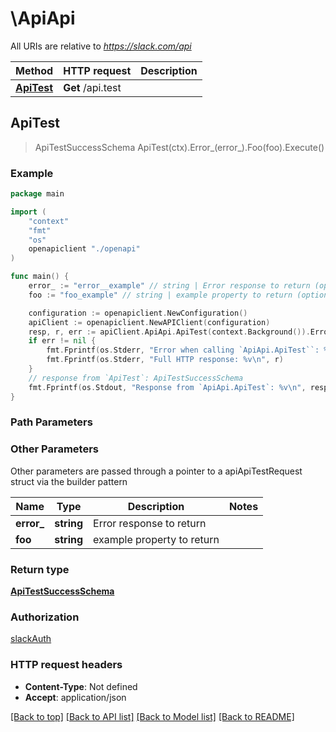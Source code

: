 # \ApiApi

All URIs are relative to *https://slack.com/api*

Method | HTTP request | Description
------------- | ------------- | -------------
[**ApiTest**](ApiApi.md#ApiTest) | **Get** /api.test | 



## ApiTest

> ApiTestSuccessSchema ApiTest(ctx).Error_(error_).Foo(foo).Execute()





### Example

```go
package main

import (
    "context"
    "fmt"
    "os"
    openapiclient "./openapi"
)

func main() {
    error_ := "error__example" // string | Error response to return (optional)
    foo := "foo_example" // string | example property to return (optional)

    configuration := openapiclient.NewConfiguration()
    apiClient := openapiclient.NewAPIClient(configuration)
    resp, r, err := apiClient.ApiApi.ApiTest(context.Background()).Error_(error_).Foo(foo).Execute()
    if err != nil {
        fmt.Fprintf(os.Stderr, "Error when calling `ApiApi.ApiTest``: %v\n", err)
        fmt.Fprintf(os.Stderr, "Full HTTP response: %v\n", r)
    }
    // response from `ApiTest`: ApiTestSuccessSchema
    fmt.Fprintf(os.Stdout, "Response from `ApiApi.ApiTest`: %v\n", resp)
}
```

### Path Parameters



### Other Parameters

Other parameters are passed through a pointer to a apiApiTestRequest struct via the builder pattern


Name | Type | Description  | Notes
------------- | ------------- | ------------- | -------------
 **error_** | **string** | Error response to return | 
 **foo** | **string** | example property to return | 

### Return type

[**ApiTestSuccessSchema**](ApiTestSuccessSchema.md)

### Authorization

[slackAuth](../README.md#slackAuth)

### HTTP request headers

- **Content-Type**: Not defined
- **Accept**: application/json

[[Back to top]](#) [[Back to API list]](../README.md#documentation-for-api-endpoints)
[[Back to Model list]](../README.md#documentation-for-models)
[[Back to README]](../README.md)

